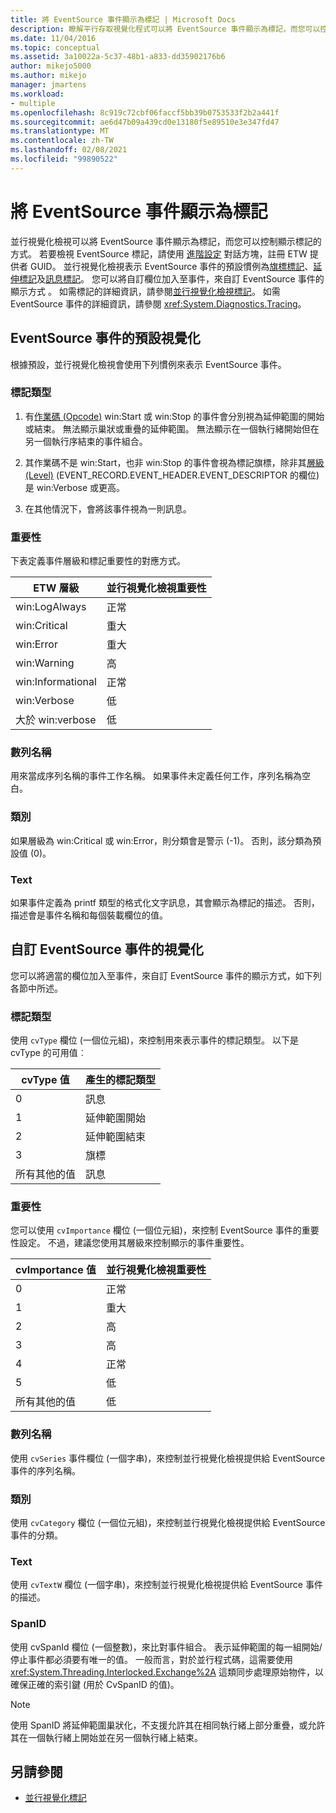 ```yaml
---
title: 將 EventSource 事件顯示為標記 | Microsoft Docs
description: 瞭解平行存取視覺化程式可以將 EventSource 事件顯示為標記，而您可以控制標記的顯示方式。
ms.date: 11/04/2016
ms.topic: conceptual
ms.assetid: 3a10022a-5c37-48b1-a833-dd35902176b6
author: mikejo5000
ms.author: mikejo
manager: jmartens
ms.workload:
- multiple
ms.openlocfilehash: 8c919c72cbf06faccf5bb39b0753533f2b2a441f
ms.sourcegitcommit: ae6d47b09a439cd0e13180f5e89510e3e347fd47
ms.translationtype: MT
ms.contentlocale: zh-TW
ms.lasthandoff: 02/08/2021
ms.locfileid: "99890522"
---
```

# <a name="visualize-eventsource-events-as-markers"></a>將 EventSource 事件顯示為標記
並行視覺化檢視可以將 EventSource 事件顯示為標記，而您可以控制顯示標記的方式。 若要檢視 EventSource 標記，請使用 [進階設定](../profiling/advanced-settings-dialog-box-concurrency-visualizer.md) 對話方塊，註冊 ETW 提供者 GUID。 並行視覺化檢視表示 EventSource 事件的預設慣例為[旗標標記](../profiling/flag-markers.md)、[延伸標記](../profiling/span-markers.md)及[訊息標記](../profiling/message-markers.md)。 您可以將自訂欄位加入至事件，來自訂 EventSource 事件的顯示方式 。 如需標記的詳細資訊，請參閱[並行視覺化檢視標記](../profiling/concurrency-visualizer-markers.md)。 如需 EventSource 事件的詳細資訊，請參閱 <xref:System.Diagnostics.Tracing>。

## <a name="default-visualization-of-eventsource-events"></a>EventSource 事件的預設視覺化
 根據預設，並行視覺化檢視會使用下列慣例來表示 EventSource 事件。

### <a name="marker-type"></a>標記類型

1. 有[作業碼 (Opcode)](/windows/desktop/WES/eventmanifestschema-opcodetype-complextype) win:Start 或 win:Stop 的事件會分別視為延伸範圍的開始或結束。  無法顯示巢狀或重疊的延伸範圍。 無法顯示在一個執行緒開始但在另一個執行序結束的事件組合。

2. 其作業碼不是 win:Start，也非 win:Stop 的事件會視為標記旗標，除非其[層級 (Level)](/windows/desktop/WES/defining-severity-levels) (EVENT_RECORD.EVENT_HEADER.EVENT_DESCRIPTOR 的欄位) 是 win:Verbose 或更高。

3. 在其他情況下，會將該事件視為一則訊息。

### <a name="importance"></a>重要性
 下表定義事件層級和標記重要性的對應方式。

|ETW 層級|並行視覺化檢視重要性|
|---------------|---------------------------------------|
|win:LogAlways|正常|
|win:Critical|重大|
|win:Error|重大|
|win:Warning|高|
|win:Informational|正常|
|win:Verbose|低|
|大於 win:verbose|低|

### <a name="series-name"></a>數列名稱
 用來當成序列名稱的事件工作名稱。 如果事件未定義任何工作，序列名稱為空白。

### <a name="category"></a>類別
 如果層級為 win:Critical 或 win:Error，則分類會是警示 (-1)。 否則，該分類為預設值 (0)。

### <a name="text"></a>Text
 如果事件定義為 printf 類型的格式化文字訊息，其會顯示為標記的描述。 否則，描述會是事件名稱和每個裝載欄位的值。

## <a name="customize-visualization-of-eventsource-events"></a>自訂 EventSource 事件的視覺化
 您可以將適當的欄位加入至事件，來自訂 EventSource 事件的顯示方式，如下列各節中所述。

### <a name="marker-type"></a>標記類型
 使用 `cvType` 欄位 (一個位元組)，來控制用來表示事件的標記類型。 以下是 cvType 的可用值︰

|cvType 值|產生的標記類型|
|------------------|---------------------------|
|0|訊息|
|1|延伸範圍開始|
|2|延伸範圍結束|
|3|旗標|
|所有其他的值|訊息|

### <a name="importance"></a>重要性
 您可以使用 `cvImportance` 欄位 (一個位元組)，來控制 EventSource 事件的重要性設定。 不過，建議您使用其層級來控制顯示的事件重要性。

|cvImportance 值|並行視覺化檢視重要性|
|------------------------|---------------------------------------|
|0|正常|
|1|重大|
|2|高|
|3|高|
|4|正常|
|5|低|
|所有其他的值|低|

### <a name="series-name"></a>數列名稱
 使用 `cvSeries` 事件欄位 (一個字串)，來控制並行視覺化檢視提供給 EventSource 事件的序列名稱。

### <a name="category"></a>類別
 使用 `cvCategory` 欄位 (一個位元組)，來控制並行視覺化檢視提供給 EventSource 事件的分類。

### <a name="text"></a>Text
 使用 `cvTextW` 欄位 (一個字串)，來控制並行視覺化檢視提供給 EventSource 事件的描述。

### <a name="spanid"></a>SpanID
 使用 cvSpanId 欄位 (一個整數)，來比對事件組合。 表示延伸範圍的每一組開始/停止事件都必須要有唯一的值。 一般而言，對於並行程式碼，這需要使用 <xref:System.Threading.Interlocked.Exchange%2A> 這類同步處理原始物件，以確保正確的索引鍵 (用於 CvSpanID 的值)。

> [!NOTE]
> 使用 SpanID 將延伸範圍巢狀化，不支援允許其在相同執行緒上部分重疊，或允許其在一個執行緒上開始並在另一個執行緒上結束。

## <a name="see-also"></a>另請參閱
- [並行視覺化標記](../profiling/concurrency-visualizer-markers.md)